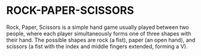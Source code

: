 # ROCK-PAPER-SCISSORS
Rock, Paper, Scissors is a simple hand game usually played between two people, where each player simultaneously forms one of three shapes with their hand. The possible shapes are rock (a fist), paper (an open hand), and scissors (a fist with the index and middle fingers extended, forming a V).
